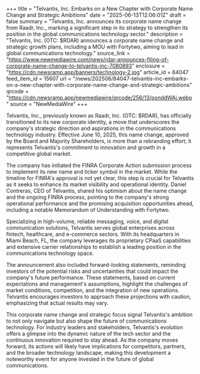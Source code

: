 +++
title = "Telvantis, Inc. Embarks on a New Chapter with Corporate Name Change and Strategic Ambitions"
date = "2025-06-13T12:06:01Z"
draft = false
summary = "Telvantis, Inc. announces its corporate name change from Raadr, Inc., marking a significant step in its strategy to strengthen its position in the global communications technology sector."
description = "Telvantis, Inc. (OTC: $RDAR) announces a corporate name change and strategic growth plans, including a MOU with Fortytwo, aiming to lead in global communications technology."
source_link = "https://www.newmediawire.com/news/rdar-announces-filing-of-corporate-name-change-to-telvantis-inc-7080893"
enclosure = "https://cdn.newsramp.app/banners/technology-2.jpg"
article_id = 84047
feed_item_id = 15607
url = "/news/202506/84047-telvantis-inc-embarks-on-a-new-chapter-with-corporate-name-change-and-strategic-ambitions"
qrcode = "https://cdn.newsramp.app/newmediawire/qrcode/256/13/ponddWAj.webp"
source = "NewMediaWire"
+++

<p>Telvantis, Inc., previously known as Raadr, Inc. (OTC: $RDAR), has officially transitioned to its new corporate identity, a move that underscores the company's strategic direction and aspirations in the communications technology industry. Effective June 10, 2025, this name change, approved by the Board and Majority Shareholders, is more than a rebranding effort; it represents Telvantis's commitment to innovation and growth in a competitive global market.</p><p>The company has initiated the FINRA Corporate Action submission process to implement its new name and ticker symbol in the market. While the timeline for FINRA's approval is not yet clear, this step is crucial for Telvantis as it seeks to enhance its market visibility and operational identity. Daniel Contreras, CEO of Telvantis, shared his optimism about the name change and the ongoing FINRA process, pointing to the company's strong operational performance and the promising acquisition opportunities ahead, including a notable Memorandum of Understanding with Fortytwo.</p><p>Specializing in high-volume, reliable messaging, voice, and digital communication solutions, Telvantis serves global enterprises across fintech, healthcare, and e-commerce sectors. With its headquarters in Miami Beach, FL, the company leverages its proprietary CPaaS capabilities and extensive carrier relationships to establish a leading position in the communications technology space.</p><p>The announcement also included forward-looking statements, reminding investors of the potential risks and uncertainties that could impact the company's future performance. These statements, based on current expectations and management's assumptions, highlight the challenges of market conditions, competition, and the integration of new operations. Telvantis encourages investors to approach these projections with caution, emphasizing that actual results may vary.</p><p>This corporate name change and strategic focus signal Telvantis's ambition to not only navigate but also shape the future of communications technology. For industry leaders and stakeholders, Telvantis's evolution offers a glimpse into the dynamic nature of the tech sector and the continuous innovation required to stay ahead. As the company moves forward, its actions will likely have implications for competitors, partners, and the broader technology landscape, making this development a noteworthy event for anyone invested in the future of global communications.</p>